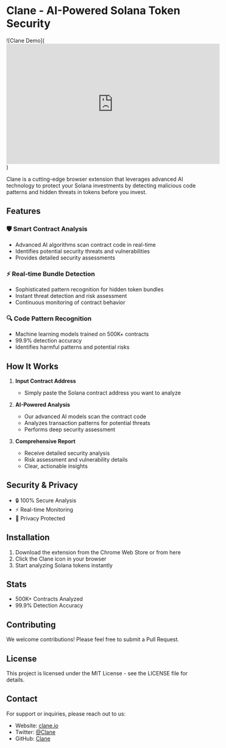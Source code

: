 # Clane - AI-Powered Solana Token Security

![Clane Demo](<iframe width="560" height="315" src="https://www.youtube.com/embed/xgFjFdQ8Dag?si=RBSjhYiXTFq5uCPY" title="YouTube video player" frameborder="0" allow="accelerometer; autoplay; clipboard-write; encrypted-media; gyroscope; picture-in-picture; web-share" referrerpolicy="strict-origin-when-cross-origin" allowfullscreen></iframe>)

Clane is a cutting-edge browser extension that leverages advanced AI technology to protect your Solana investments by detecting malicious code patterns and hidden threats in tokens before you invest.

## Features

### 🛡️ Smart Contract Analysis
- Advanced AI algorithms scan contract code in real-time
- Identifies potential security threats and vulnerabilities
- Provides detailed security assessments

### ⚡ Real-time Bundle Detection
- Sophisticated pattern recognition for hidden token bundles
- Instant threat detection and risk assessment
- Continuous monitoring of contract behavior

### 🔍 Code Pattern Recognition
- Machine learning models trained on 500K+ contracts
- 99.9% detection accuracy
- Identifies harmful patterns and potential risks

## How It Works

1. **Input Contract Address**
   - Simply paste the Solana contract address you want to analyze

2. **AI-Powered Analysis**
   - Our advanced AI models scan the contract code
   - Analyzes transaction patterns for potential threats
   - Performs deep security assessment

3. **Comprehensive Report**
   - Receive detailed security analysis
   - Risk assessment and vulnerability details
   - Clear, actionable insights

## Security & Privacy

- 🔒 100% Secure Analysis
- ⚡ Real-time Monitoring
- 🔐 Privacy Protected

## Installation

1. Download the extension from the Chrome Web Store or from here
2. Click the Clane icon in your browser
3. Start analyzing Solana tokens instantly

## Stats

- 500K+ Contracts Analyzed
- 99.9% Detection Accuracy

## Contributing

We welcome contributions! Please feel free to submit a Pull Request.

## License

This project is licensed under the MIT License - see the LICENSE file for details.

## Contact

For support or inquiries, please reach out to us:
- Website: [clane.io](https://clane.io)
- Twitter: [@Clane](https://twitter.com/Clane)
- GitHub: [Clane](https://github.com/ClaneCreation)
